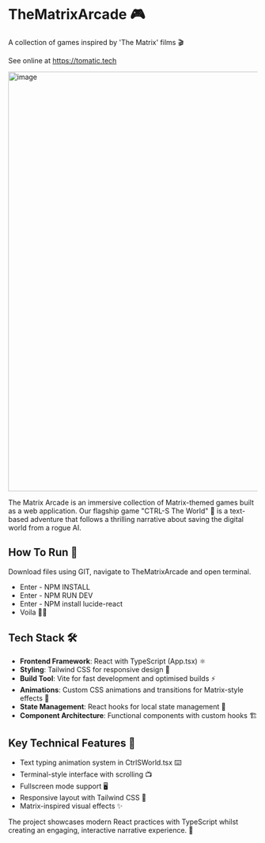 # TheMatrixArcade 🎮
A collection of games inspired by 'The Matrix' films 🎬

See online at https://tomatic.tech

<img width="1299" height="849" alt="image" src="https://github.com/user-attachments/assets/4467f9e2-4de2-4709-aa5b-71b0add63927" />

The Matrix Arcade is an immersive collection of Matrix-themed games built as a web application. Our flagship game "CTRL-S The World" 💾 is a text-based adventure that follows a thrilling narrative about saving the digital world from a rogue AI.

## How To Run 🔑
Download files using GIT, navigate to TheMatrixArcade and open terminal. 
- Enter - NPM INSTALL
- Enter - NPM RUN DEV
- Enter - NPM install lucide-react
- Voila 🙏🏻

## Tech Stack 🛠️

- **Frontend Framework**: React with TypeScript (App.tsx) ⚛️
- **Styling**: Tailwind CSS for responsive design 🎨
- **Build Tool**: Vite for fast development and optimised builds ⚡
- **Animations**: Custom CSS animations and transitions for Matrix-style effects 🌟
- **State Management**: React hooks for local state management 🔄
- **Component Architecture**: Functional components with custom hooks 🏗️

## Key Technical Features 🔑

- Text typing animation system in CtrlSWorld.tsx ⌨️
- Terminal-style interface with scrolling 📺
- Fullscreen mode support 🖥️
- Responsive layout with Tailwind CSS 📱
- Matrix-inspired visual effects ✨

The project showcases modern React practices with TypeScript whilst creating an engaging, interactive narrative experience. 🚀


